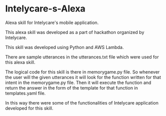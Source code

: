 # Intelycare-s-Alexa
Alexa skill for Intelycare's mobile application.

This alexa skill was developed as a part of hackathon organized by Intelycare.

This skill was developed using Python and AWS Lambda.

There are sample utterances in the utterances.txt file which were used for this alexa skill.

The logical code for this skill is there in memorygame.py file. So whenever the user will the given utterances it will look for the function written for that intent in the memorygame.py file. Then it will execute the function and return the answer in the form of the template for that function in templates.yaml file.

In this way there were some of the functionalities of Intelycare application developed for this skill.
